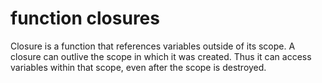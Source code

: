 # function closures

Closure is a function that references variables outside of its scope. A closure can outlive the scope in which it was created. Thus it can access variables within that scope, even after the scope is destroyed.